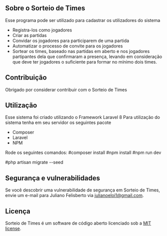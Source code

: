 ## Sobre o Sorteio de Times
Esse programa pode ser utilizado para cadastrar os utilizadores do sistema

- Registra-los  como jogadores
- Criar as partidas
- Convidar os jogadores para participarem de uma partida
- Automatizar o processo de convite para os jogadores
- Sortear os times, baseado nas partidas em aberto e nos jogadores partipantes dela que confirmaram a presença, levando em consideração que deve ter jogadores o suficiente para formar no mínimo dois times.

## Contribuição
Obrigado por considerar contribuir com o Sorteio de Times

## Utilização
Esse sistema foi criado utilizando o Framework Laravel 8
Para utilização do sistema tenha em seu servidor os seguintes pacote
- Composer
- Laravel
- NPM

Rode os seguintes comandos:
#composer install
#npm install
#npm run dev

#php artisan migrate --seed

## Segurança e vulnerabilidades

Se você descobrir uma vulnerabilidade de segurança em Sorteio de Times, envie um e-mail para
Juliano Felisberto via [julianoeloi1@gmail.com](mailto:julianoeloi1@gmail.com).

## Licença
Sorteio de Times é um software de código aberto licenciado sob a [MIT license](https://opensource.org/licenses/MIT).
